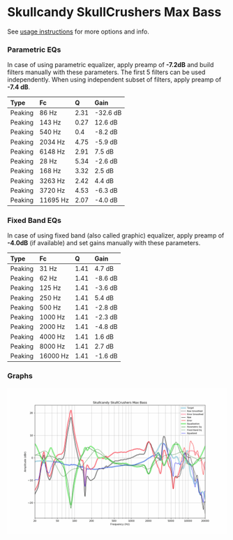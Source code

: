 # Skullcandy SkullCrushers Max Bass
See [usage instructions](https://github.com/jaakkopasanen/AutoEq#usage) for more options and info.

### Parametric EQs
In case of using parametric equalizer, apply preamp of **-7.2dB** and build filters manually
with these parameters. The first 5 filters can be used independently.
When using independent subset of filters, apply preamp of **-7.4 dB**.

| Type    | Fc       |    Q | Gain     |
|:--------|:---------|:-----|:---------|
| Peaking | 86 Hz    | 2.31 | -32.6 dB |
| Peaking | 143 Hz   | 0.27 | 12.6 dB  |
| Peaking | 540 Hz   | 0.4  | -8.2 dB  |
| Peaking | 2034 Hz  | 4.75 | -5.9 dB  |
| Peaking | 6148 Hz  | 2.91 | 7.5 dB   |
| Peaking | 28 Hz    | 5.34 | -2.6 dB  |
| Peaking | 168 Hz   | 3.32 | 2.5 dB   |
| Peaking | 3263 Hz  | 2.42 | 4.4 dB   |
| Peaking | 3720 Hz  | 4.53 | -6.3 dB  |
| Peaking | 11695 Hz | 2.07 | -4.0 dB  |

### Fixed Band EQs
In case of using fixed band (also called graphic) equalizer, apply preamp of **-4.0dB**
(if available) and set gains manually with these parameters.

| Type    | Fc       |    Q | Gain    |
|:--------|:---------|:-----|:--------|
| Peaking | 31 Hz    | 1.41 | 4.7 dB  |
| Peaking | 62 Hz    | 1.41 | -8.6 dB |
| Peaking | 125 Hz   | 1.41 | -3.6 dB |
| Peaking | 250 Hz   | 1.41 | 5.4 dB  |
| Peaking | 500 Hz   | 1.41 | -2.8 dB |
| Peaking | 1000 Hz  | 1.41 | -2.3 dB |
| Peaking | 2000 Hz  | 1.41 | -4.8 dB |
| Peaking | 4000 Hz  | 1.41 | 1.6 dB  |
| Peaking | 8000 Hz  | 1.41 | 2.7 dB  |
| Peaking | 16000 Hz | 1.41 | -1.6 dB |

### Graphs
![](./Skullcandy%20SkullCrushers%20Max%20Bass.png)